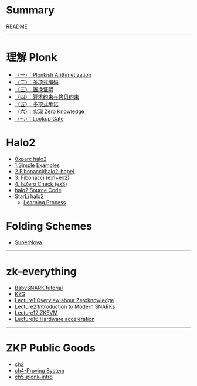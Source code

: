 # Summary

[README](../README.md)

---

# 理解 Plonk
- [（一）：Plonkish Arithmetization](./plonk-intro-cn/plonk-arithmetization.md)
- [（二）：多项式编码](./plonk-intro-cn/plonk-lagrange-basis.md)
- [（三）：置换证明](./plonk-intro-cn/plonk-permutation.md)
- [（四）：算术约束与拷贝约束](./plonk-intro-cn/plonk-constraints.md)
- [（五）：多项式承诺](./plonk-intro-cn/plonk-polycom.md)
- [（六）：实现  Zero Knowledge](./plonk-intro-cn/plonk-randomizing.md)
- [（七）：Lookup Gate](./plonk-intro-cn/plonk-lookup.md)

# Halo2
- [0xparc halo2](./halo2/0xparc%20halo2.md)
- [1.Simple Examples](./halo2/1.%20Simple%20Examples.md)
- [2.Fibonacci(halo2-hope)](./halo2/2.%20Fibonacci%20(halo2-hope).md)
- [3. Fibonacci (ex1+ex2)](./halo2/3.%20Fibonacci%20(ex1+ex2).md)
- [4. IsZero Check (ex3)](./halo2/4.%20IsZero%20Check%20(ex3).md)
- [halo2 Source Code](./halo2/halo2%20Source%20Code.md)
- [StarLi halo2](./halo2/StarLi%20halo2.md)
    - [Learning Process](./halo2/wait%20todo/Learning%20Process.md)


# Folding Schemes
- [SuperNova](./Nova/SuperNova.md) 

---
# zk-everything
- [BabySNARK tutorial](./zk-everything/BabySNARK%20tutorial.md)
- [KZG](./zk-everything/zk-learning-miles/KZG.md)
- [Lecture1:Overview about Zeroknowledge](./zk-everything/zk-learning-miles/Lecture1:Overview%20about%20Zeroknowledge.md)
- [Lecture2:Introduction to Modern SNARKs](./zk-everything/zk-learning-miles/Lecture2:Introduction%20to%20Modern%20SNARKs.md)
- [Lecture12:ZKEVM](./zk-everything/zk-learning-miles/Lecture12:ZKEVM.md)
- [Lecture16:Hardware acceleration](./zk-everything/zk-learning-miles/Lecture16:Hardware%20acceleration.md)

---
# ZKP Public Goods
- [ch2](./public%20goods/第二章.md)
- [ch4-Proving System](./public%20goods/4-Proving-System.md)
- [ch5-plonk-intro](./public%20goods/5-plonk-intro.md)

